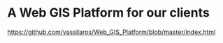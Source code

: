 # A Web GIS Platform for our clients

https://github.com/vassilaros/Web_GIS_Platform/blob/master/index.html

